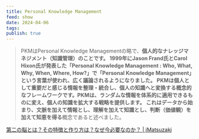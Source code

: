 ```yaml
---
title: Personal Knowledge Management
feed: show
date: 2024-04-06
tags: 
publish: true
---
```

> PKMはPersonal Knowledge Managementの略で、**個人的なナレッジマネジメント（知識管理）**のことです。
> 1999年にJason Frand氏とCarol Hixon氏が発表した「Personal Knowledge Management : Who, What, Why, When, Where, How?」で「Personal Knowledge Management」という言葉が使われ、広く議論されるようになりました。
>**PKMは個人として重要だと感じる情報を整理・統合し、個人の知識へと変換する概念的なフレームワーク**です。PKMは、ランダムな情報を体系的に適用できるものに変え、個人の知識を拡大する戦略を提供します。
> これは**データから始まり、文脈を加えて情報とし、理解を加えて知識とし、判断（価値観）を加えて知恵を得る**概念であると述べました。

[第二の脳とは？その特徴と作り方は？なぜ今必要なのか？ | jMatsuzaki](https://jmatsuzaki.com/archives/27866#:~:text=%E3%81%A3%E3%81%A6%E3%81%84%E3%81%BE%E3%81%99%E3%80%82-,PKM%E3%81%A8%E3%81%AF,-%E7%AC%AC%E4%BA%8C%E3%81%AE%E8%84%B3)
